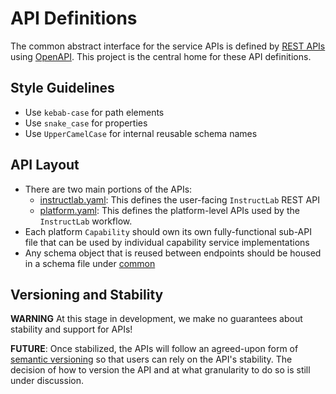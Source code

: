 # API Definitions

The common abstract interface for the service APIs is defined by [REST APIs](https://www.redhat.com/en/topics/api/what-is-a-rest-api) using [OpenAPI](https://www.openapis.org/). This project is the central home for these API definitions.

## Style Guidelines

* Use `kebab-case` for path elements
* Use `snake_case` for properties
* Use `UpperCamelCase` for internal reusable schema names

## API Layout

* There are two main portions of the APIs:
  * [instructlab.yaml](./instructlab.yaml): This defines the user-facing `InstructLab` REST API
  * [platform.yaml](./platform.yaml): This defines the platform-level APIs used by the `InstructLab` workflow.
* Each platform `Capability` should own its own fully-functional sub-API file that can be used by individual capability service implementations
* Any schema object that is reused between endpoints should be housed in a schema file under [common](./common)

## Versioning and Stability

**WARNING** At this stage in development, we make no guarantees about stability and support for APIs!

**FUTURE**: Once stabilized, the APIs will follow an agreed-upon form of [semantic versioning](https://semver.org/) so that users can rely on the API's stability. The decision of how to version the API and at what granularity to do so is still under discussion.